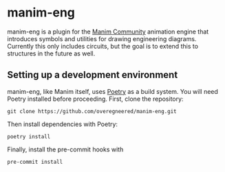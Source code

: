 # manim-eng

manim-eng is a plugin for the [Manim Community](https://www.manim.community/) animation engine that introduces symbols and utilities for drawing engineering diagrams.
Currently this only includes circuits, but the goal is to extend this to structures in the future as well.

## Setting up a development environment

manim-eng, like Manim itself, uses [Poetry](https://python-poetry.org/) as a build system. You will need Poetry
installed before proceeding. First, clone the repository:

```shell
git clone https://github.com/overegneered/manim-eng.git
```

Then install dependencies with Poetry:

```shell
poetry install
```

Finally, install the pre-commit hooks with

```shell
pre-commit install
```